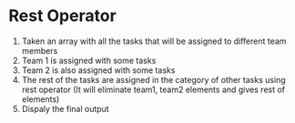 # Rest Operator
1. Taken an array with all the tasks that will be assigned to different team members
2. Team 1 is assigned with some tasks
3. Team 2 is also assigned with some tasks
4. The rest of the tasks are assigned in the category of other tasks using rest operator (It will eliminate team1, team2 elements and gives rest of elements)
5. Dispaly the final output
